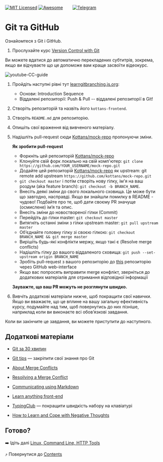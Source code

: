 [![MIT Licensed][icon-mit]][license]
[![Awesome][icon-awesome]][awesome]
&nbsp;&nbsp;&nbsp;&nbsp;&nbsp;&nbsp;
[![Telegram][icon-chat]][chat]

# Git та GitHub

Ознайомтеся з Git і GitHub.

 1. Прослухайте курс [Version Control with Git](https://www.udacity.com/course/version-control-with-git--ud123)

   Ви можете вдатися до автоматично перекладених субтитрів, зокрема, якщо ви відчуваєте що
   це допоможе вам краще засвоїти відеокурс.

   ![youtube-CC-guide](../img/youtube-captions.png)

 1. Пройдіть наступні рівні тут [learngitbranching.js.org](https://learngitbranching.js.org/):
    - Основи: Introduction Sequence
    - Віддалені репозиторії: Push & Pull -- віддалені репозиторії в Git!

 1. Створіть репозиторій та назвіть його `kottans-frontend`.

 1. Створіть `README.md` для репозиторію.

 1. Опишіть свої враження від вивченого матеріалу.

 1. Надішліть pull-request сюди [Kottans/mock-repo][mock-repo] пропонуючи зміни.

    **Як зробити pull-request**

    - Форкніть цей репозиторій [Kottans/mock-repo][mock-repo]
    - Клонуйте свій форк локально на свій комп'ютер: `git clone https://github.com/YOUR_USERNAME/mock-repo.git`
    - Додайте цей репозиторій [Kottans/mock-repo][mock-repo] як upstream: git remote add upstream `https://github.com/kottans/mock-repo.git`
    - `git checkout master` і потім створіть нову гілку, ім'я на ваш роздум (aka feature branch): `git checkout -b BRANCH_NAME`.
    - Внесіть деякі зміни до свого локального сховища. Це може бути що завгодно, насправді. Якщо ви знайшли помилку в README - чудово!
    Подбайте про те, щоб дати своєму PR значуще (осмислене) ім’я та опис.
    - Внесіть зміни до новоствореної гілки (Сommit)
    - Перейдіть до гілки master: `git checkout master`
    - Витягніть останні зміни з гілки upstream master: `git pull upstream master`
    - Об’єднайте головну гілку зі своєю гілкою: `git checkout BRANCH_NAME && git merge master`
    - Вирішіть будь-які конфлікти мержу, якщо такі є (Resolve merge conflicts)
    - Надішліть гілку до вашого віддаленого сховища: `git push --set-upstream origin BRANCH_NAME`
    - Зробіть pull-request з вашого репозиторію до [this][mock-repo] репозиторію через GitHub web-interface
    - Якщо вас попросять виправити merge конфлікт, зверніться до додаткових матеріалів для отримання відповідної інформації

    **Зауважте, що ваш PR можуть не розглянути швидко.**

 1. Вивчіть додаткові матеріали нижче, щоб покращити свої навички.
    Якщо ви вважаєте, що це вплине на вашу загальну ефективність курсу, подумайте над тим, щоб
    повернутись до них пізніше, наприклад коли ви виконаєте всі обов’язкові завдання.

Коли ви закінчите це завдання, ви можете приступити до наступного.

## Додаткові матеріали

- [Git за 30 хвилин](https://codeguida.com/post/453)

- [Git tips](http://sixrevisions.com/web-development/git-tips/) — закріпити свої знання про Git

- [About Merge Conflicts](https://docs.github.com/en/free-pro-team@latest/github/collaborating-with-issues-and-pull-requests/about-merge-conflicts)

- [Resoilving a Merge Conflict](https://docs.github.com/en/free-pro-team@latest/github/collaborating-with-issues-and-pull-requests/resolving-a-merge-conflict-using-the-command-line)

- [Communicating using Markdown](https://lab.github.com/githubtraining/communicating-using-markdown)

- [Learn anything front-end](https://learn-anything.xyz/web-development/front-end)

- [TypingClub](https://www.typingclub.com/) — покращити швидкість набору на клавіатурі

- [How to Learn and Cope with Negative Thoughts](https://guides.hexlet.io/learning/)

## Готово?

➡️ Ідіть далі [Linux, Command Line, HTTP Tools](linux-cli-http.md)

⤴️ Повернутися до [Contents](../contents.md)


[icon-chat]: https://img.shields.io/badge/chat-on%20telegram-blue.svg
[icon-mit]: https://img.shields.io/badge/license-MIT-blue.svg
[icon-awesome]: https://cdn.rawgit.com/sindresorhus/awesome/d7305f38d29fed78fa85652e3a63e154dd8e8829/media/badge.svg

[license]: https://github.com/Kottans/web/blob/master/LICENSE.md
[awesome]: https://github.com/sindresorhus/awesome#front-end-development
[chat]: https://t.me/joinchat/CX8EF1JmLm9IM6J6oy2U7Q

[mock-repo]: https://github.com/Kottans/mock-repo
